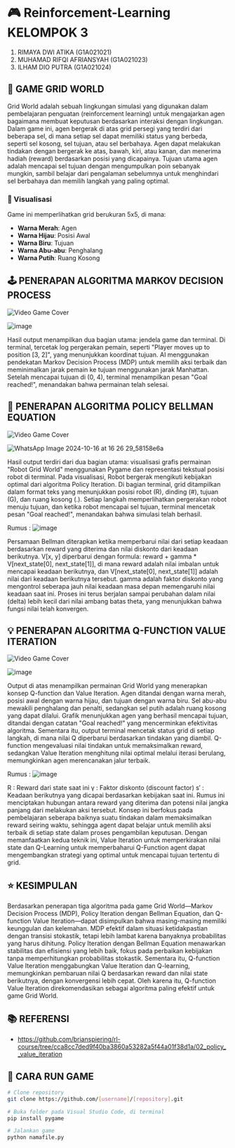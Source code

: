 # 🎮 Reinforcement-Learning KELOMPOK 3
1. RIMAYA DWI ATIKA (G1A021021)
2. MUHAMAD RIFQI AFRIANSYAH (G1A021023)
3. ILHAM DIO PUTRA (G1A021024)

## 🚀 GAME GRID WORLD

Grid World adalah sebuah lingkungan simulasi yang digunakan dalam pembelajaran penguatan (reinforcement learning) untuk mengajarkan agen bagaimana membuat keputusan berdasarkan interaksi dengan lingkungan. 
Dalam game ini, agen bergerak di atas grid persegi yang terdiri dari beberapa sel, di mana setiap sel dapat memiliki status yang berbeda, seperti sel kosong, sel tujuan, atau sel berbahaya. 
Agen dapat melakukan tindakan dengan bergerak ke atas, bawah, kiri, atau kanan, dan menerima hadiah (reward) berdasarkan posisi yang dicapainya. 
Tujuan utama agen adalah mencapai sel tujuan dengan mengumpulkan poin sebanyak mungkin, sambil belajar dari pengalaman sebelumnya untuk menghindari sel berbahaya dan memilih langkah yang paling optimal.

### 🎥 Visualisasi
Game ini memperlihatkan grid berukuran 5x5, di mana:
- **Warna Merah**: Agen
- **Warna Hijau**: Posisi Awal
- **Warna Biru**: Tujuan
- **Warna Abu-abu**: Penghalang
- **Warna Putih**: Ruang Kosong

## 🕹️ PENERAPAN ALGORITMA MARKOV DECISION PROCESS

![Video Game Cover](link_to_image)

![image](https://github.com/user-attachments/assets/c135001f-0224-4c50-8979-a317c385bfbc)

Hasil output menampilkan dua bagian utama: jendela game dan terminal.
Di terminal, tercetak log pergerakan pemain, seperti "Player moves up to position [3, 2]", yang menunjukkan koordinat tujuan. AI menggunakan pendekatan Markov Decision Process (MDP) untuk memilih aksi terbaik dan meminimalkan jarak pemain ke tujuan menggunakan jarak Manhattan. Setelah mencapai tujuan di (0, 4), terminal menampilkan pesan "Goal reached!", menandakan bahwa permainan telah selesai.

## 🎯 PENERAPAN ALGORITMA POLICY BELLMAN EQUATION
![Video Game Cover](link_to_image)

![WhatsApp Image 2024-10-16 at 16 26 29_58158e6a](https://github.com/user-attachments/assets/975d700e-bc50-4155-9c4e-6e55d70faa86)

Hasil output terdiri dari dua bagian utama: visualisasi grafis permainan "Robot Grid World" menggunakan Pygame dan representasi tekstual posisi robot di terminal.
Pada visualisasi, Robot bergerak mengikuti kebijakan optimal dari algoritma Policy Iteration.
Di bagian terminal, grid ditampilkan dalam format teks yang menunjukkan posisi robot (R), dinding (#), tujuan (G), dan ruang kosong (.). Setiap langkah memperlihatkan pergerakan robot menuju tujuan, dan ketika robot mencapai sel tujuan, terminal mencetak pesan "Goal reached!", menandakan bahwa simulasi telah berhasil.

Rumus :
![image](https://github.com/user-attachments/assets/b41ee12f-912f-4fba-b12b-3ce4d86d5db1)

Persamaan Bellman diterapkan ketika memperbarui nilai dari setiap keadaan berdasarkan reward yang diterima dan nilai diskonto dari keadaan berikutnya. V[x, y] diperbarui dengan formula: reward + gamma * V[next_state[0], next_state[1]], di mana reward adalah nilai imbalan untuk mencapai keadaan berikutnya, dan V[next_state[0], next_state[1]] adalah nilai dari keadaan berikutnya tersebut. gamma adalah faktor diskonto yang mengontrol seberapa jauh nilai keadaan masa depan memengaruhi nilai keadaan saat ini. Proses ini terus berjalan sampai perubahan dalam nilai (delta) lebih kecil dari nilai ambang batas theta, yang menunjukkan bahwa fungsi nilai telah konvergen.


## 💡 PENERAPAN ALGORITMA Q-FUNCTION VALUE ITERATION
![Video Game Cover](link_to_image)

![image](https://github.com/user-attachments/assets/ea77db5a-a579-4594-9e69-7684c43e8ce8)

Output di atas menampilkan permainan Grid World yang menerapkan konsep Q-function dan Value Iteration. Agen ditandai dengan warna merah, posisi awal dengan warna hijau, dan tujuan dengan warna biru. Sel abu-abu mewakili penghalang dan penalti, sedangkan sel putih adalah ruang kosong yang dapat dilalui.
Grafik menunjukkan agen yang berhasil mencapai tujuan, ditandai dengan catatan "Goal reached!" yang mencerminkan efektivitas algoritma. Sementara itu, output terminal mencetak status grid di setiap langkah, di mana nilai Q diperbarui berdasarkan tindakan yang diambil. Q-function mengevaluasi nilai tindakan untuk memaksimalkan reward, sedangkan Value Iteration menghitung nilai optimal melalui iterasi berulang, memungkinkan agen merencanakan jalur terbaik.

Rumus :
![image](https://github.com/user-attachments/assets/59b26028-0181-4c49-9129-b08c44cd4d8c)

R : Reward dari state saat ini
γ : Faktor diskonto (discount factor)
s′ : Keadaan berikutnya yang dicapai berdasarkan kebijakan saat ini.
Rumus ini menciptakan hubungan antara reward yang diterima dan potensi nilai jangka panjang dari melakukan aksi tersebut. Konsep ini berfokus pada pembelajaran seberapa baiknya suatu tindakan dalam memaksimalkan reward seiring waktu, sehingga agent dapat belajar untuk memilih aksi terbaik di setiap state dalam proses pengambilan keputusan. Dengan memanfaatkan kedua teknik ini, Value Iteration untuk memperkirakan nilai state dan Q-Learning untuk memperbaharui Q-Function agent dapat mengembangkan strategi yang optimal untuk mencapai tujuan tertentu di grid.

## ⭐ KESIMPULAN
Berdasarkan penerapan tiga algoritma pada game Grid World—Markov Decision Process (MDP), Policy Iteration dengan Bellman Equation, dan Q-function Value Iteration—dapat disimpulkan bahwa masing-masing memiliki keunggulan dan kelemahan.
MDP efektif dalam situasi ketidakpastian dengan transisi stokastik, tetapi lebih lambat karena banyaknya probabilitas yang harus dihitung. Policy Iteration dengan Bellman Equation menawarkan stabilitas dan efisiensi yang lebih baik, fokus pada perbaikan kebijakan tanpa memperhitungkan probabilitas stokastik. Sementara itu, Q-function Value Iteration menggabungkan Value Iteration dan Q-learning, memungkinkan pembaruan nilai Q berdasarkan reward dan nilai state berikutnya, dengan konvergensi lebih cepat.
Oleh karena itu, Q-function Value Iteration direkomendasikan sebagai algoritma paling efektif untuk game Grid World.

## 📚 REFERENSI
- https://github.com/brianspiering/rl-course/tree/cca8cc7ded9f40ba3860a53282a5f44a01f38d1a/02_policy__value_iteration
  
## 📖 CARA RUN GAME
```bash
# Clone repository
git clone https://github.com/[username]/[repository].git

# Buka folder pada Visual Studio Code, di terminal
pip install pygame

# Jalankan game
python namafile.py
